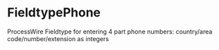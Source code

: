 FieldtypePhone
==============

ProcessWire Fieldtype for entering 4 part phone numbers: country/area code/number/extension as integers
